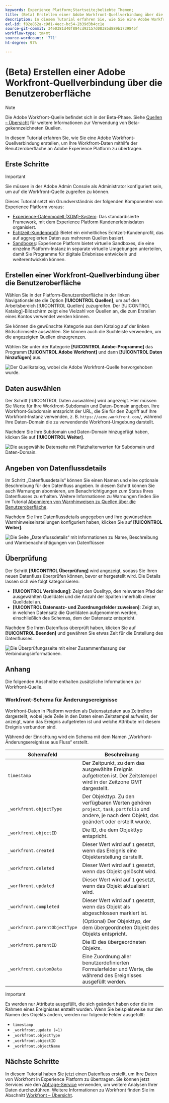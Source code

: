 ```yaml
---
keywords: Experience Platform;Startseite;beliebte Themen;
title: (Beta) Erstellen einer Adobe Workfront-Quellverbindung über die Benutzeroberfläche
description: In diesem Tutorial erfahren Sie, wie Sie eine Adobe Workfront-Quellverbindung erstellen, um Ihre Workfront-Daten mithilfe der Benutzeroberfläche an Adobe Experience Platform zu übertragen.
exl-id: f82e852a-c9d1-4ecc-bc54-2b39d3b4cc1e
source-git-commit: 34e0381d40f884cd92157d08385d889b1739845f
workflow-type: tm+mt
source-wordcount: '771'
ht-degree: 97%

---
```


# (Beta) Erstellen einer Adobe Workfront-Quellverbindung über die Benutzeroberfläche

>[!NOTE]
>
>Die Adobe Workfront-Quelle befindet sich in der Beta-Phase. Siehe [Quellen – Übersicht](../../../../home.md#terms-and-conditions) für weitere Informationen zur Verwendung von Beta-gekennzeichneten Quellen.

In diesem Tutorial erfahren Sie, wie Sie eine Adobe Workfront-Quellverbindung erstellen, um Ihre Workfront-Daten mithilfe der Benutzeroberfläche an Adobe Experience Platform zu übertragen.

## Erste Schritte

>[!IMPORTANT]
>
>Sie müssen in der Adobe Admin Console als Administrator konfiguriert sein, um auf die Workfront-Quelle zugreifen zu können.

Dieses Tutorial setzt ein Grundverständnis der folgenden Komponenten von Experience Platform voraus:

* [Experience-Datenmodell (XDM)-System](../../../../../xdm/home.md): Das standardisierte Framework, mit dem Experience Platform Kundenerlebnisdaten organisiert.
* [Echtzeit-Kundenprofil](../../../../../profile/home.md): Bietet ein einheitliches Echtzeit-Kundenprofil, das auf aggregierten Daten aus mehreren Quellen basiert.
* [Sandboxes](../../../../../sandboxes/home.md): Experience Platform bietet virtuelle Sandboxes, die eine einzelne Platform-Instanz in separate virtuelle Umgebungen unterteilen, damit Sie Programme für digitale Erlebnisse entwickeln und weiterentwickeln können.

## Erstellen einer Workfront-Quellverbindung über die Benutzeroberfläche

Wählen Sie in der Platform-Benutzeroberfläche in der linken Navigationsleiste die Option **[!UICONTROL Quellen]**, um auf den Arbeitsbereich [!UICONTROL Quellen] zuzugreifen. Der [!UICONTROL Katalog]-Bildschirm zeigt eine Vielzahl von Quellen an, die zum Erstellen eines Kontos verwendet werden können.

Sie können die gewünschte Kategorie aus dem Katalog auf der linken Bildschirmseite auswählen. Sie können auch die Suchleiste verwenden, um die angezeigten Quellen einzugrenzen.

Wählen Sie unter der Kategorie **[!UICONTROL Adobe-Programme]** das Programm **[!UICONTROL Adobe Workfront]** und dann **[!UICONTROL Daten hinzufügen]** aus.

![Der Quellkatalog, wobei die Adobe Workfront-Quelle hervorgehoben wurde.](../../../../images/tutorials/create/workfront/catalog.png)

## Daten auswählen

Der Schritt [!UICONTROL Daten auswählen] wird angezeigt. Hier müssen Sie Werte für Ihre Workfront-Subdomain und Daten-Domain angeben. Ihre Workfront-Subdomain entspricht der URL, die Sie für den Zugriff auf Ihre Workfront-Instanz verwenden, z. B. `https://acme.workfront.com/`, während Ihre Daten-Domain die zu verwendende Workfront-Umgebung darstellt.

Nachdem Sie Ihre Subdomain und Daten-Domain hinzugefügt haben, klicken Sie auf **[!UICONTROL Weiter]**.

![Die ausgewählte Datenseite mit Platzhalterwerten für Subdomain und Daten-Domain.](../../../../images/tutorials/create/workfront/select-data.png)

## Angeben von Datenflussdetails

Im Schritt „Datenflussdetails“ können Sie einen Namen und eine optionale Beschreibung für den Datenfluss angeben. In diesem Schritt können Sie auch Warnungen abonnieren, um Benachrichtigungen zum Status Ihres Datenflusses zu erhalten. Weitere Informationen zu Warnungen finden Sie im Tutorial [Abonnieren von Warnhinweisen zu Quellen über die Benutzeroberfläche](../../alerts.md).

Nachdem Sie Ihre Datenflussdetails angegeben und Ihre gewünschten Warnhinweiseinstellungen konfiguriert haben, klicken Sie auf **[!UICONTROL Weiter]**.

![Die Seite „Datenflussdetails“ mit Informationen zu Name, Beschreibung und Warnbenachrichtigungen von Datenflüssen](../../../../images/tutorials/create/workfront/dataflow-detail.png)

## Überprüfung

Der Schritt **[!UICONTROL Überprüfung]** wird angezeigt, sodass Sie Ihren neuen Datenfluss überprüfen können, bevor er hergestellt wird. Die Details lassen sich wie folgt kategorisieren:

* **[!UICONTROL Verbindung]**: Zeigt den Quelltyp, den relevanten Pfad der ausgewählten Quelldatei und die Anzahl der Spalten innerhalb dieser Quelldatei an.
* **[!UICONTROL Datensatz- und Zuordnungsfelder zuweisen]**: Zeigt an, in welchen Datensatz die Quelldaten aufgenommen werden, einschließlich des Schemas, dem der Datensatz entspricht.

Nachdem Sie Ihren Datenfluss überprüft haben, klicken Sie auf **[!UICONTROL Beenden]** und gewähren Sie etwas Zeit für die Erstellung des Datenflusses.

![Die Überprüfungsseite mit einer Zusammenfassung der Verbindungsinformationen.](../../../../images/tutorials/create/workfront/review.png)

## Anhang

Die folgenden Abschnitte enthalten zusätzliche Informationen zur Workfront-Quelle.

### Workfront-Schema für Änderungsereignisse

Workfront-Daten in Platform werden als Datensatzdaten aus Zeitreihen dargestellt, wobei jede Zeile in den Daten einen Zeitstempel aufweist, der anzeigt, wann das Ereignis aufgetreten ist und welche Attribute mit diesem Ereignis verbunden sind.

Während der Einrichtung wird ein Schema mit dem Namen „Workfront-Änderungsereignisse aus Fluss“ erstellt.

| Schemafeld | Beschreibung |
| --- | --- |
| `timestamp` | Der Zeitpunkt, zu dem das ausgewählte Ereignis aufgetreten ist. Der Zeitstempel wird in der Zeitzone GMT dargestellt. |
| `_workfront.objectType` | Der Objekttyp. Zu den verfügbaren Werten gehören `project`, `task`, `portfolio` und andere, je nach dem Objekt, das geändert oder erstellt wurde. |
| `_workfront.objectID` | Die ID, die dem Objekttyp entspricht. |
| `_workfront.created` | Dieser Wert wird auf `1` gesetzt, wenn das Ereignis eine Objekterstellung darstellt. |
| `_workfront.deleted` | Dieser Wert wird auf `1` gesetzt, wenn das Objekt gelöscht wird. |
| `_worfkront.updated` | Dieser Wert wird auf `1` gesetzt, wenn das Objekt aktualisiert wird. |
| `_workfront.completed` | Dieser Wert wird auf `1` gesetzt, wenn das Objekt als abgeschlossen markiert ist. |
| `_workfront.parentObjectType` | (Optional) Der Objekttyp, der dem übergeordneten Objekt des Objekts entspricht. |
| `_workfront.parentID` | Die ID des übergeordneten Objekts. |
| `_workfront.customData` | Eine Zuordnung aller benutzerdefinierten Formularfelder und Werte, die während des Ereignisses ausgefüllt werden. |

>[!IMPORTANT]
>
>Es werden nur Attribute ausgefüllt, die sich geändert haben oder die im Rahmen eines Ereignisses erstellt wurden. Wenn Sie beispielsweise nur den Namen des Objekts ändern, werden nur folgende Felder ausgefüllt:<ul><li>`timestamp`</li><li>`_workfront.update (=1)`</li><li>`_workfront.objectType`</li><li>`_workfront.objectID`</li><li>`_workfront.objectName`</li></ul>

## Nächste Schritte

In diesem Tutorial haben Sie jetzt einen Datenfluss erstellt, um Ihre Daten von Workfront in Experience Platform zu übertragen. Sie können jetzt Services wie den [Abfrage-Service](../../../../../query-service/home.md) verwenden, um weitere Analysen Ihrer Daten durchzuführen. Weitere Informationen zu Workfront finden Sie im Abschnitt [Workfront – Übersicht](../../../../connectors/adobe-applications/workfront.md).
